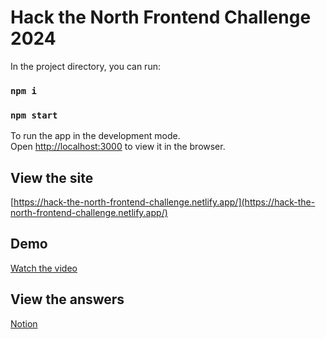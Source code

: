 # Hack the North Frontend Challenge 2024

In the project directory, you can run:

### `npm i`
### `npm start`

To run the app in the development mode.\
Open [http://localhost:3000](http://localhost:3000) to view it in the browser.

## View the site

[https://hack-the-north-frontend-challenge.netlify.app/](https://hack-the-north-frontend-challenge.netlify.app/) 

## Demo

[Watch the video](https://drive.google.com/file/d/1YwG0KlZFJTKS-Ru9QsJ1k9zETk624Hey/view?usp=sharing)

## View the answers 

[Notion](https://cheddar-ginger-0e0.notion.site/Hack-the-North-Frontend-Challenge-f828a7c45caa45d8a7730d2564b46c86) 
